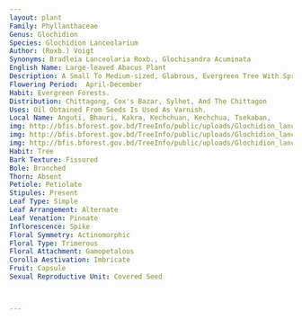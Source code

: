 ```yaml
---
layout: plant
Family: Phyllanthaceae
Genus: Glochidion
Species: Glochidion Lanceolarium
Author: (Roxb.) Voigt
Synonyms: Bradleia Lanceolaria Roxb., Glochisandra Acuminata
English Name: Large-leaved Abacus Plant
Description: A Small To Medium-sized, Glabrous, Evergreen Tree With Spreading Crown, Up To 12 M Tall, Branchlets Somewhat Angular, Bark Greyish Or Greyish-brown, Reticulately Fissured, Blaze Greenish-brown. Leaves Stipulate, Stipules Triangular-lanceolate, 2.5-3.0 Mm Long, Petiolate, Petioles 4-8 Mm Long, Leaf Blade Elliptic, Elliptic-oblong, Or Elliptic-lanceolate, 6-18 Ã— 3-7 Cm, Bluntly Acuminate At The Apex, Base Acute Or Cuneate, Slightly Decurved, Subequibilateral, Entire, Rigidly Coriaceous When Mature, Dark Green Adaxially, Yellowish-green When Dry, Lateral Veins 5-10 Pairs. Flowers Monoecious, In Axillary Clusters. Male Flowers With Pedicels 6-9 Mm Long, Glabrous, Sepals 6, Obovate Or Obovate-oblong, C 3 Mm Long, Yellow, Stamens 4-6, Anthers Extrorse. Female Flowers Sessile Or Nearly So, Sepals 6, Biseriate, Outer Ones Larger Than The Inner, Outer Ones Ovate, Inner Ones Narrowly Ovate, 2-3 Mm Long, Ovary 6-8 Locular With 2 Ovules In Each Locule, Globose, Densely Pubescent, Style Conical, Subtruncate At The Apex. Fruit A Capsule, Depressed-globose, 12-18 Ã— 7-10 Mm, Apex Usually Concave And Puberulous To Glabrous, 6-8 Lobed, Smooth.
Flowering Period:  April-December
Habit: Evergreen Forests.
Distribution: Chittagong, Cox's Bazar, Sylhet, And The Chittagon
Uses: Oil Obtained From Seeds Is Used As Varnish.
Local Name: Anguti, Bhauri, Kakra, Kechchuan, Kechchua, Tsekaban, 
img: http://bfis.bforest.gov.bd/TreeInfo/public/uploads/Glochidion_lanceolarium.jpg
img: http://bfis.bforest.gov.bd/TreeInfo/public/uploads/Glochidion_lanceolarium1.jpg
img: http://bfis.bforest.gov.bd/TreeInfo/public/uploads/Glochidion_lanceolarium2.jpg
Habit: Tree
Bark Texture: Fissured
Bole: Branched
Thorn: Absent
Petiole: Petiolate
Stipules: Present
Leaf Type: Simple
Leaf Arrangement: Alternate
Leaf Venation: Pinnate
Inflorescence: Spike
Floral Symmetry: Actinomorphic
Floral Type: Trimerous
Floral Attachment: Gamopetalous
Corolla Aestivation: Imbricate
Fruit: Capsule
Sexual Reproductive Unit: Covered Seed



---
```



